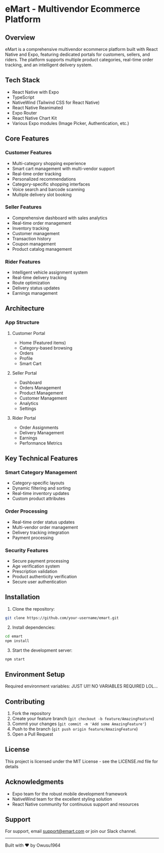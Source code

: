 # eMart - Multivendor Ecommerce Platform

## Overview
eMart is a comprehensive multivendor ecommerce platform built with React Native and Expo, featuring dedicated portals for customers, sellers, and riders. The platform supports multiple product categories, real-time order tracking, and an intelligent delivery system.

## Tech Stack
- React Native with Expo
- TypeScript
- NativeWind (Tailwind CSS for React Native)
- React Native Reanimated
- Expo Router
- React Native Chart Kit
- Various Expo modules (Image Picker, Authentication, etc.)

## Core Features

### Customer Features
- Multi-category shopping experience
- Smart cart management with multi-vendor support
- Real-time order tracking
- Personalized recommendations
- Category-specific shopping interfaces
- Voice search and barcode scanning
- Multiple delivery slot booking

### Seller Features
- Comprehensive dashboard with sales analytics
- Real-time order management
- Inventory tracking
- Customer management
- Transaction history
- Coupon management
- Product catalog management

### Rider Features
- Intelligent vehicle assignment system
- Real-time delivery tracking
- Route optimization
- Delivery status updates
- Earnings management

## Architecture

### App Structure
1. Customer Portal
   - Home (Featured items)
   - Category-based browsing
   - Orders
   - Profile
   - Smart Cart

2. Seller Portal
   - Dashboard
   - Orders Management
   - Product Management
   - Customer Management
   - Analytics
   - Settings

3. Rider Portal
   - Order Assignments
   - Delivery Management
   - Earnings
   - Performance Metrics

## Key Technical Features

### Smart Category Management
- Category-specific layouts
- Dynamic filtering and sorting
- Real-time inventory updates
- Custom product attributes

### Order Processing
- Real-time order status updates
- Multi-vendor order management
- Delivery tracking integration
- Payment processing

### Security Features
- Secure payment processing
- Age verification system
- Prescription validation
- Product authenticity verification
- Secure user authentication

## Installation

1. Clone the repository:
```bash
git clone https://github.com/your-username/emart.git
```

2. Install dependencies:
```bash
cd emart
npm install
```

3. Start the development server:
```bash
npm start
```

## Environment Setup
Required environment variables:
JUST UI!! NO VARIABLES REQUIRED LOL...

## Contributing
1. Fork the repository
2. Create your feature branch (`git checkout -b feature/AmazingFeature`)
3. Commit your changes (`git commit -m 'Add some AmazingFeature'`)
4. Push to the branch (`git push origin feature/AmazingFeature`)
5. Open a Pull Request

## License
This project is licensed under the MIT License - see the LICENSE.md file for details

## Acknowledgments
- Expo team for the robust mobile development framework
- NativeWind team for the excellent styling solution
- React Native community for continuous support and resources

## Support
For support, email support@emart.com or join our Slack channel.

---

Built with ❤️ by Owusu1964
